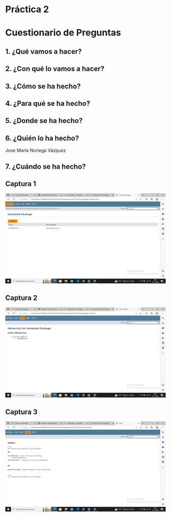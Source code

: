 # Práctica 2



# Cuestionario de Preguntas

## 1. ¿Qué vamos a hacer?

              
## 2. ¿Con qué lo vamos a hacer?

## 3. ¿Cómo se ha hecho?


## 4. ¿Para qué se ha hecho?

## 5. ¿Donde se ha hecho?

## 6. ¿Quién lo ha hecho?
Jose María Noriega Vázquez

## 7. ¿Cuándo se ha hecho?

## Captura 1
![Captura1](./img/Captura1.png)

## Captura 2
![Captura 2](./img/Captura2.png)

## Captura 3
![Captura 3](./img/Captura3.png)
